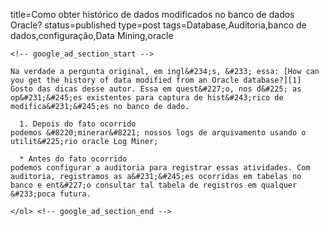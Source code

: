 title=Como obter histórico de dados modificados no banco de dados Oracle?
status=published
type=post
tags=Database,Auditoria,banco de dados,configuração,Data Mining,oracle
~~~~~~
<!-- google_ad_section_start -->

Na verdade a pergunta original, em ingl&#234;s, &#233; essa: [How can you get the history of data modified from an Oracle database?][1]  
Gosto das dicas desse autor. Essa em quest&#227;o, nos d&#225; as op&#231;&#245;es existentes para captura de hist&#243;rico de modifica&#231;&#245;es no banco de dado. 

  1. Depois do fato ocorrido
podemos &#8220;minerar&#8221; nossos logs de arquivamento usando o utilit&#225;rio oracle Log Miner;

  * Antes do fato ocorrido
podemos configurar a auditoria para registrar essas atividades. Com auditoria, registramos as a&#231;&#245;es ocorridas em tabelas no banco e ent&#227;o consultar tal tabela de registros em qualquer &#233;poca futura.

</ol> <!-- google_ad_section_end -->

